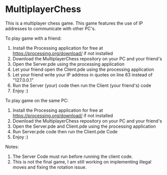# MultiplayerChess
This is a multiplayer chess game. This game features the use of IP addresses to communicate with other PC's.

To play game with a friend:
1. Install the Processing application for free at https://processing.org/download/ if not installed
2. Download the MultiplayerChess repository on your PC and your friend's
3. Open the Server.pde using the processing application
4. Let your friend open the Client.pde using the processing application
5. Let your friend write your IP address in quotes on line 63 instead of "127.0.0.1" 
6. Run the Server (your) code then run the Client (your friend's) code
7. Enjoy :)

To play game on the same PC:
1. Install the Processing application for free at https://processing.org/download/ if not installed
2. Download the MultiplayerChess repository on your PC and your friend's
3. Open the Server.pde and Client.pde using the processing application
4. Run Server.pde code then run the Client.pde Code
5. Enjoy :)

Notes: 
1. The Server Code must run before running the client code.
2. This is not the final game, I am still working on implementing illegal moves and fixing the rotation issue.
